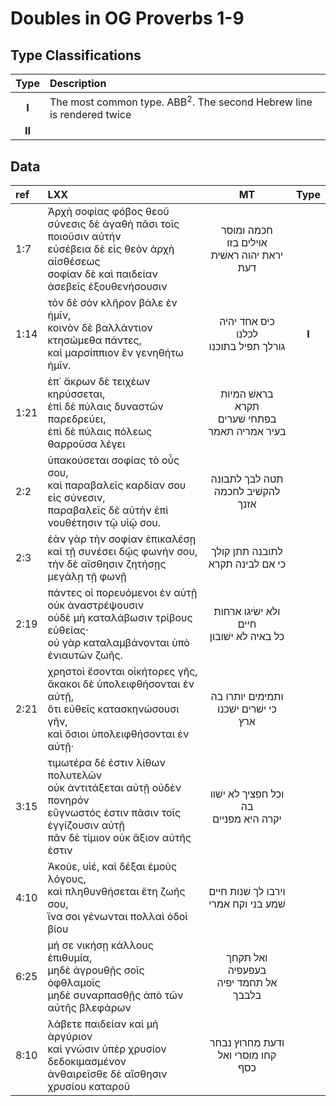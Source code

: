 # Doubles in OG Proverbs 1-9

## Type Classifications
| Type      | Description                                                                     |
| :----:    | :-------                                                                        |
| <b>I</b>  | The most common type. ABB<sup>2</sup>. The second Hebrew line is rendered twice |
| <b>II</b> |                                                                                 |

## Data
| ref | LXX  | MT | Type    |
| :---- | :---  | :------: | :-----: |
| 1:7 | Ἀρχὴ σοφίας φόβος θεοῦ<br>σύνεσις δὲ ἀγαθὴ πᾶσι τοῖς ποιοῦσιν αὐτήν<br>εὐσέβεια δὲ εἰς θεὸν ἀρχὴ αἰσθέσεως <br>σοφίαν δὲ καὶ παιδείαν ἀσεβεῖς ἐξουθενήσουσιν | חכמה ומוסר אוילים בזו<br> יראת יהוה ראשׁית דעת   |         |
| 1:14| τὸν δὲ σὸν κλῆρον βάλε ἐν ἡμῖν,<br>κοινὸν δὲ βαλλάντιον κτησώμεθα πάντες,<br>καὶ μαρσίππιον ἓν γενηθήτω ἡμῖν. | כיס אחד יהיה לכלנו <br> גורלך תפיל בתוכנו       |     <b>I</b> |
| 1:21 | ἐπ᾿ ἄκρων δὲ τειχέων κηρύσσεται,<br>ἐπὶ δὲ πύλαις δυναστῶν παρεδρεύει,<br>ἐπὶ δὲ πύλαις πόλεως θαρροῦσα λέγει | בראשׁ המיות תקרא<br> בפתחי שׁערים בעיר אמריה תאמר      |         | 
| 2:2 | ὑπακούσεται σοφίας τὸ οὖς σου,<br>καὶ παραβαλεῖς καρδίαν σου εἰς σύνεσιν,<br>παραβαλεῖς δὲ αὐτὴν ἐπὶ νουθέτησιν τῷ υἱῷ σου. | תטה לבך לתבונה <br> להקשׁיב לחכמה אזנך | |
| 2:3 | ἐὰν γὰρ τὴν σοφίαν ἐπικαλέσῃ<br>καὶ τῇ συνέσει δῷς φωνήν σου,<br>τὴν δὲ αἴσθησιν ζητήσῃς μεγάλῃ τῇ φωνῇ  | לתובנה תתן קולך<br> כי אם לבינה תקרא | |
| 2:19 | πάντες οἱ πορευόμενοι ἐν αὐτῇ οὐκ ἀναστρέψουσιν<br>οὐδὲ μὴ καταλάβωσιν τρίβους εὐθείας·<br>οὐ γὰρ καταλαμβάνονται ὑπὸ ἐνιαυτῶν ζωῆς. | ולא ישׂיגו ארחות חיים<br> כל באיה לא ישׁובון | |
| 2:21 | χρηστοὶ ἔσονται οἰκήτορες γῆς,<br>ἄκακοι δὲ ὑπολειφθήσονται ἐν αὐτῇ,<br>ὅτι εὐθεῖς κατασκηνώσουσι γῆν,<br>καὶ ὅσιοι ὑπολειφθήσονται ἐν αὐτῇ· | ותמימים יותרו בה<br> כי ישׁרים ישׁכנו ארץ | |
| 3:15 | τιμωτέρα δέ ἐστιν λίθων πολυτελῶν<br>οὐκ ἀντιτάξεται αὐτῇ οὐδὲν πονηρόν<br>εὔγνωστός ἐστιν πᾶσιν τοῖς ἐγγίζουσιν αὐτῇ<br>πᾶν δὲ τίμιον οὐκ ἄξιον αὐτῆς ἐστιν | וכל חפציך לא ישׁוו בה<br> יקרה היא מפניים | |
| 4:10 | Ἀκούε, υἱέ, καὶ δέξαι ἐμοὺς λόγους,<br>καὶ πληθυνθήσεται ἔτη ζωῆς σου,<br>ἵνα σοι γένωνται πολλαὶ ὁδοὶ βίου | וירבו לך שׁנות חיים<br> שׁמע בני וקח אמרי | |
| 6:25 | μή σε νικήσῃ κάλλους ἐπιθυμία,<br>μηδὲ ἀγρουθῇς σοῖς ὀφθλαμοῖς<br>μηδὲ συναρπασθῇς ἀπὸ τῶν αὐτῆς βλεφάρων | ואל תקחך בעפעפיה<br> אל תחמד יפיה בלבבך | |
| 8:10 | λάβετε παιδείαν καὶ μὴ ἀργύριον<br>καὶ γνῶσιν ὑπὲρ χρυσίον δεδοκιμασμένον<br>ἀνθαιρεῖσθε δὲ αἴσθησιν χρυσίου καταροῦ | ודעת מחרוץ נבחר<br> קחו מוסרי ואל כסף  | |



